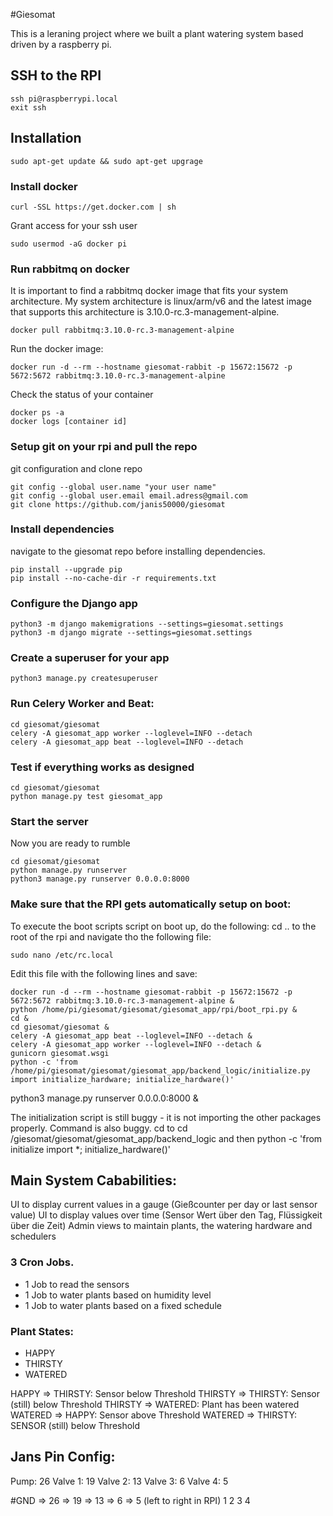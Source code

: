 #Giesomat

This is a leraning project where we built a plant watering system based driven by a raspberry pi.

## SSH to the RPI

```
ssh pi@raspberrypi.local
exit ssh
```


## Installation

```
sudo apt-get update && sudo apt-get upgrage
```

### Install docker
```
curl -SSL https://get.docker.com | sh
```
Grant access for your ssh user
```
sudo usermod -aG docker pi
```

### Run rabbitmq on docker

It is important to find a rabbitmq docker image that fits your system architecture.
My system architecture is linux/arm/v6 and the latest image that supports this architecture is 3.10.0-rc.3-management-alpine.
```
docker pull rabbitmq:3.10.0-rc.3-management-alpine
```
Run the docker image:
```
docker run -d --rm --hostname giesomat-rabbit -p 15672:15672 -p 5672:5672 rabbitmq:3.10.0-rc.3-management-alpine
```
Check the status of your container
```
docker ps -a
docker logs [container id]
```


### Setup git on your rpi and pull the repo

git configuration and clone repo
```
git config --global user.name "your user name"
git config --global user.email email.adress@gmail.com
git clone https://github.com/janis50000/giesomat
```

### Install dependencies
navigate to the giesomat repo before installing dependencies.
```
pip install --upgrade pip
pip install --no-cache-dir -r requirements.txt
```

### Configure the Django app

```
python3 -m django makemigrations --settings=giesomat.settings
python3 -m django migrate --settings=giesomat.settings
```

### Create a superuser for your app
```
python3 manage.py createsuperuser
```

### Run Celery Worker and Beat:
```
cd giesomat/giesomat
celery -A giesomat_app worker --loglevel=INFO --detach
celery -A giesomat_app beat --loglevel=INFO --detach
```

### Test if everything works as designed
```
cd giesomat/giesomat
python manage.py test giesomat_app
```

### Start the server
Now you are ready to rumble
```
cd giesomat/giesomat
python manage.py runserver
python3 manage.py runserver 0.0.0.0:8000
```

### Make sure that the RPI gets automatically setup on boot:

To execute the boot scripts script on boot up, do the following:
cd .. to the root of the rpi and navigate tho the following file:
```
sudo nano /etc/rc.local
```

Edit this file with the following lines and save:
```
docker run -d --rm --hostname giesomat-rabbit -p 15672:15672 -p 5672:5672 rabbitmq:3.10.0-rc.3-management-alpine &
python /home/pi/giesomat/giesomat/giesomat_app/rpi/boot_rpi.py &
cd &
cd giesomat/giesomat &
celery -A giesomat_app beat --loglevel=INFO --detach &
celery -A giesomat_app worker --loglevel=INFO --detach &
gunicorn giesomat.wsgi
python -c 'from /home/pi/giesomat/giesomat/giesomat_app/backend_logic/initialize.py import initialize_hardware; initialize_hardware()'

```

python3 manage.py runserver 0.0.0.0:8000 &


The initialization script is still buggy - it is not importing the other packages properly.
Command is also buggy. cd to
cd /giesomat/giesomat/giesomat_app/backend_logic
and then 
python -c 'from initialize import *; initialize_hardware()' 

## Main System Cababilities:
UI to display current values in a gauge (Gießcounter per day or last sensor value)
UI to display values over time (Sensor Wert über den Tag, Flüssigkeit über die Zeit)
Admin views to maintain plants, the watering hardware and schedulers

### 3 Cron Jobs. 
- 1 Job to read the sensors
- 1 Job to water plants based on humidity level
- 1 Job to water plants based on a fixed schedule


### Plant States:
- HAPPY
- THIRSTY
- WATERED

HAPPY => THIRSTY: Sensor below Threshold
THIRSTY => THIRSTY: Sensor (still) below Threshold
THIRSTY => WATERED: Plant has been watered
WATERED => HAPPY: Sensor above Threshold
WATERED => THIRSTY: SENSOR (still) below Threshold


## Jans Pin Config:
Pump: 26
Valve 1: 19
Valve 2: 13
Valve 3: 6
Valve 4: 5

#GND => 26 => 19 => 13 => 6 => 5 (left to right in RPI)
1 2 3 4 
